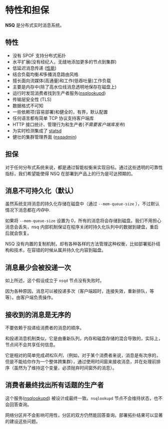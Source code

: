 # 特性和担保

**NSQ** 是分布式实时消息系统。

## 特性

 * 没有 SPOF 支持分布式拓扑
 * 水平扩展(没有经纪人，无缝地添加更多的节点到集群)
 * 低延迟消息传递 ([性能][performance])
 * 结合负载均衡*和*多播消息路由风格
 * 擅长面向流媒体(高通量)和工作(低吞吐量)工作负载
 * 主要是内存中(除了高水位线消息透明地保存在磁盘上)
 * 运行时发现消费者找到生产者服务([nsqlookupd][nsqlookupd])
 * 传输层安全性 (TLS)
 * 数据格式不可知
 * 一些依赖项(容易部署)和健全的，有界，默认配置
 * 任何语言都有简单 TCP 协议支持客户端库
 * HTTP 接口统计、管理行为和生产者(*不需要客户端库发布*)
 * 为实时检测集成了 [statsd][statsd] 
 * 健壮的集群管理界面 ([nsqadmin][nsqadmin])

## 担保

对于任何分布式系统来说，都是通过智能权衡来实现目标。通过这些透明的可靠性指标，我们希望能使得 NSQ 在部署到产品上的行为是可达预期的。

## 消息不可持久化（默认）

虽然系统支持消息的持久化存储在磁盘中（通过 `--mem-queue-size` ），不过默认情况下消息都在*内存*中.

如果将 `--mem-queue-size` 设置为 0，所有的消息将会存储到磁盘。我们不用担心消息会丢失，nsq 内部机制保证在程序关闭时持久化队列中的数据到硬盘，重启后就会恢复。

NSQ 没有内置的复制机制，却有各种各样的方法管理这种权衡，比如部署拓扑结构和技术，在容错的时候从属并持久化内容到磁盘。

## 消息最少会被投递一次

如上所述，这个假设成立于 `nsqd` 节点没有失败时。

因为各种原因，消息可以被投递多次（客户端超时，连接失效，重新排队，等等）。由客户端负责操作。

## 接收到的消息是无序的

不要依赖于投递给消费者的消息的顺序。

和投递消息机制类似，它是由重新队列，内存和磁盘存储的混合导致的，实际上，节点间不会共享任何信息。

它是相对的简单完成*疏松队列*，（例如，对于某个消费者来说，消息是有次序的，但是不能给你作为一个整体跨集群），通过使用时间窗来接收消息，并在处理前排序（虽然为了维持这个变量，必须抛弃时间窗外的消息）。

## 消费者最终找出所有话题的生产者

这个服务([nsqlookupd][nsqlookupd]) 被设计成最终一致。`nsqlookupd` 节点不会维持状态，也不会回答查询。

网络分区并不会影响可用性，分区的双方仍然能回答查询。部署拓扑结果可以显著的建设这些问题。

[performance]: performance.md
[nsqlookupd]: https://github.com/bitly/nsq/tree/master/nsqlookupd/README.md
[nsqadmin]: https://github.com/bitly/nsq/tree/master/nsqadmin/README.md
[statsd]: https://github.com/etsy/statsd/
[graphite]: http://graphite.wikidot.com/
